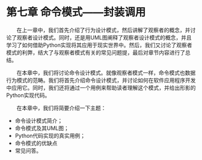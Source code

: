 第七章 命令模式——封装调用
===

&nbsp;&nbsp;&nbsp;&nbsp;&nbsp;&nbsp;&nbsp;在上一章中，我们首先介绍了行为设计模式，然后讲解了观察者的概念，并讨论了观察者设计模式。同时，还是用UML图阐释了观察者设计模式的概念，并且学习了如何借助Python实现将其应用于现实世界中。然后，我们又讨论了观察者模式的利弊，结大了与观察者模式有关的常见问题提，最后对章节内容进行了总结。

&nbsp;&nbsp;&nbsp;&nbsp;&nbsp;&nbsp;&nbsp;在本章中，我们将讨论命令设计模式。就像观察者模式一样，命令模式也数据行为模式的范畴。我们将首先介绍命令设计模式，并讨论如何在软件应用程序开发中应用它。同时，我们还将通过一个用例来帮助读者理解这个模式，并给出形影的Python实现代码。

&nbsp;&nbsp;&nbsp;&nbsp;&nbsp;&nbsp;&nbsp;在本章中，我们将简要介绍一下主题：
* 命令设计模式简介；
* 命令模式及其UML图；
* Python代码实现的真实用例；
* 命令模式的优缺点
* 常见问答。
